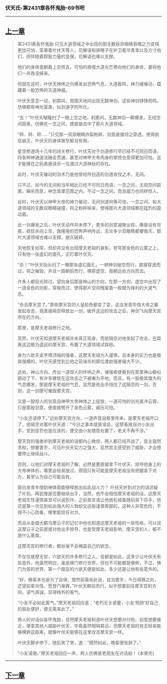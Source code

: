 ### 伏天氏-第2431章各怀鬼胎-69书吧

--------
[上一章](./4e330b803f2df4bab5f07a319df57bb3.md)
--------


>
>
>
>第2431章各怀鬼胎
>只见大道领域之中出现的那无数妖异眼睛吞噬之力变得更加可怕，笼罩着叶伏天等人，花解语和铁瞎子在护卫着华青青以及方寸他们，但伴随着那股力量的变强，花解语也难以支撑。
>
>他们的身体竟朝着上空而去，可怕的吞噬大道光芒卷向他们的身体，要将他们一并吞没掉来。
>
>但就在这时，叶伏天神体之内爆发出恐怖气息，大道轰鸣，神力被催动，蕴藏着一股恐怖的灭道神威。
>
>叶伏天意念一动，刹那间，周围天地间出现无数神剑，这些神剑铮铮而鸣，仿佛都有神光笼罩，似剑道字符所化。
>
>“去！”叶伏天眼瞳扫了一眼上空之地，刹那间，无数神剑一瞬爆发，无视空间距离，仿佛在一念之间，便直接击中了那片大道领域。
>
>“砰、砰、砰……”只见那一双双眼睛炸裂粉碎，剑意直接将之穿透，使得疯狂崩灭，叶伏天的身体甚至都没有用。
>
>星空修道场十几年的闭关修行，叶伏天对于剑道修行早已经不可同日而语，将各种神通道法融会贯通，甚至对神甲大帝肉身的掌控也变得更加可怕，这才能够在之前直接诛杀一位渡过大道神劫的存在。
>
>此时，叶伏天催动的剑术乃是他曾经所创造的剑道攻伐之术，无间。
>
>只不过，如今的无间和当年相比已经不可同日而语，一念之间，无视空间距离，瞬杀而至，神念笼罩范围之内，不过一念之间，而且威力也同样惊人。
>
>此时，叶伏天以神甲大帝的神力催动，无间剑道何等可怕，一念之间，和大道领域的无数双眼睛碰撞，将之粉碎掉来，使得那片大道领域都在猛烈的震动着。
>
>此一剑爆发之后，叶伏天动作并未停下，更多的剑意凝聚出现，像是没有穷极，疯狂杀向上空，轰隆隆的恐怖声响传出，无论多少双眼睛都要毁灭，那片大道领域也难以支撑，崩灭破碎。
>
>天地恢复如常，但却并没有出现摩天老祖的身影，苍穹那金色的云雾之上，只有他一张虚幻的面孔，正盯着叶伏天。
>
>“杀！”叶伏天抬头扫了一眼那张虚幻面孔，一柄神剑破空而行，直接穿透而过，将之摧毁，并且一路朝前而行，横穿虚空，竟朝远处方向而去。
>
>许多人都目光转过，望向身后那座神山的方向，在那一方向，虚空中出现了一道金色的剑影，穿梭而过，使得那片空间残留着一股极为锋利的大道气息。
>
>“杀去摩天宫了。”那些摩天宫的人皇脸色都变了变，这白发青年借大帝之躯发起攻击，竟直接隔空释放出一剑，破开这边的攻击之后，神剑飞向摩天宫所在的方向。
>
>那里，是摩天老祖修行之地。
>
>显然，叶伏天知道摩天老祖并未真正现身，而是隔空对他发起了攻击，在距离这边极为遥远的摩天宫，布置了大道领域试探他。
>
>身为六欲天金字塔顶端的强者，这摩天老祖为人谨慎，且本身的实力也是极其强横的，叶伏天感觉到比他之前诛杀的那位渡劫强者强大不少。
>
>远处，神山方向，传出一道惊人的炸响之声，诸强者便看到在那里神山都似颤动了下，有许多建筑在这攻击之下被夷为平地，而且，有一股极其强大的气息爆发，那是摩天老祖的气息，显然是他出手挡住了这隔空的一剑，否则，这一剑便可摧毁摩天宫。
>
>又是一股惊人的剑意自神甲大帝神体之上绽放，一道可怕的剑光直冲云霄，只是那股剑意，便直接劈开了金色云雾，威压可怕。
>
>“小友还请停下。”远处摩天宫方向，一道声音自那里传来，是摩天老祖开口了，他隔空对着叶伏天道：“今日之事本就是误会，这孽畜擅自对小友出手，受到惩罚也是应该的，便交由小友随意处置了，老夫不再干涉。”
>
>摩天宫的强者听到摩天老祖的话都内心微惊，两人都已经开战了，宫主竟然求和，想要罢手，可见叶伏天实力之强大，显然宫主感受到了威胁，才会想要停止继续战斗。
>
>否则，以他们对摩天老祖的了解，必然是要直接拿下叶伏天，掠夺他身上的大帝神体的，哪里会轻易放过，原因只有可能是摩天老祖没有把握拿下对方，甚至认为自己可能会败。
>
>那白发青年借助神体竟能够释放出如此战斗力？
>叶伏天听到对方的话迟疑了片刻，再犹豫是否要继续出手，当然，他不会相信摩天老祖的话，这摩天老祖生性谨慎甚至可以说狡诈，之前竟言语让他放松戒备随后突下杀手，他还是第一次见到如此强大的人物却又这般谨慎卑鄙的，这种人非常危险，不得不小心防备，哪里能信任对方。
>
>而且从金翅大鹏鸟摩云子的记忆中他也知道这摩天老祖的一些性格，可以说这摩云子之前直接对他出手掠夺，也是受摩天老祖影响，摩天宫的人，都不是什么善类。
>
>这摩天宫的修行者，都丝毫不会掩盖自己的欲念。
>
>不仅仅是摩天宫，六欲天的许多修行之人，皆都是如此，这多少让叶伏天有些意外，他虽然明白，虽是佛门修行世界，但也不可能都是佛修，不过，佛门为首的世界，第一个踏足的六欲天便是如此，多少还是让他有些意外的。
>
>“好，晚辈本也是为了自保，既然前辈如此说，自当罢手，今日得罪之处，还望前辈勿怪，愿登门谢罪。”叶伏天朝前而行，似乎想要前往摩天宫的方向，语气真诚，显得格外的客气。
>
>“小友不必如此客气。”摩天老祖回应道：“老朽无关紧要，小友‘照顾’好自己的朋友便好，便无需来此了。”
>
>两人的对话似各怀鬼胎，显然摩天老祖知道叶伏天想要对付他，刻意想要接近，便拿其他人威胁叶伏天，毕竟虽然相隔甚远，但摩天老祖的攻击轻易能够横跨这距离，就像叶伏天能够在这里攻击摩天宫一样。
>
>叶伏天脚步停下，随后笑了笑，道：“既然如此，晚辈便告辞了。”
>
>“小友请便。”摩天老祖回应一声，两人仿佛是老朋友在对话般！
>(本章完)
>
>

--------
[下一章](./aadb60f3ddaf82a6a95e155c78c265e8.md)
--------
